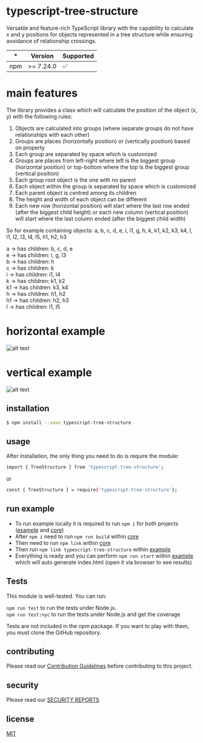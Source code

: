 # typescript-tree-structure

Versatile and feature-rich TypeScript library with the capability to calculate x and y positions for objects represented in a tree structure while ensuring avoidance of relationship crossings.

| \*  | Version   | Supported          |
| --- | --------- | ------------------ |
| npm | >= 7.24.0 | :white_check_mark: |

# main features

The library provides a class which will calculate the position of the object (x, y) with the following rules:

1. Objects are calculated into groups (where separate groups do not have relationships with each other)
2. Groups are places (horizontally position) or (vertically position) based on property
3. Each group are separated by space which is customized
4. Groups are places from left-right where left is the biggest group (horizontal position) or top-bottom where the top is the biggest group (vertical position)
5. Each group root object is the one with no parent
6. Each object within the group is separated by space which is customized
7. Each parent object is centred among its children
8. The height and width of each object can be different
9. Each new row (horizontal position) will start where the last row ended (after the biggest child height) or each new column (vertical position) will start where the last column ended (after the biggest child width)

So for example containing objects: a, b, c, d, e, i, i1, g, h, k, k1, k2, k3, k4, l, l1, l2, l3, l4, l5, h1, h2, h3

a -> has children: b, c, d, e <br/>
e -> has children: i, g, l3 <br/>
b -> has children: h <br/>
c -> has children: k <br/>
i -> has children: i1, l4 <br/>
k -> has children: k1, k2 <br/> 
k1 -> has children: k3, k4 <br/>
h -> has children: h1, h2 <br/>
h1 -> has children: h2, h3 <br/>
l -> has children: l1, l5 <br/>

# horizontal example

![alt text](https://github.com/piratuks/typescript-tree-structure/blob/main/object_example_horizontal.png?raw=true)

# vertical example

![alt text](https://github.com/piratuks/typescript-tree-structure/blob/main/object_example_vertical.png?raw=true)

## installation

```bash
$ npm install --save typescript-tree-structure
```

## usage

After installation, the only thing you need to do is require the module:

```bash
import { TreeStructure } from 'typescript-tree-structure';
```

or

```bash
const { TreeStructure } = require('typescript-tree-structure');
```

## run example

- To run example locally it is required to run `npm i` for both projects ([example](./example) and [core](./core))
- After `npm i` need to run `npm run build` within [core](core)
- Then need to run `npm link` within [core](core)
- Then run `npm link typescript-tree-structure` within [example](example)
- Everything is ready and you can perform `npm run start` within [example](example) which will auto generate index.html (open it via browser to see results) 

## Tests

This module is well-tested. You can run:

`npm run test` to run the tests under Node.js.
<br/>
`npm run test:nyc` to run the tests under Node.js and get the coverage

Tests are not included in the npm package. If you want to play with them, you must clone the GitHub repository.

## contributing

Please read our [Contribution Guidelines](CONTRIBUTING.md) before contributing to this project.

## security

Please read our [SECURITY REPORTS](SECURITY.md)

## license

[MIT](LICENSE)
